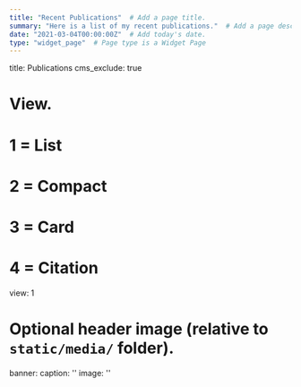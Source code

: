 ```yaml
---
title: "Recent Publications"  # Add a page title.
summary: "Here is a list of my recent publications."  # Add a page description.
date: "2021-03-04T00:00:00Z"  # Add today's date.
type: "widget_page"  # Page type is a Widget Page
---
```



title: Publications
cms_exclude: true

# View.
#   1 = List
#   2 = Compact
#   3 = Card
#   4 = Citation
view: 1

# Optional header image (relative to `static/media/` folder).
banner:
  caption: ''
  image: ''

